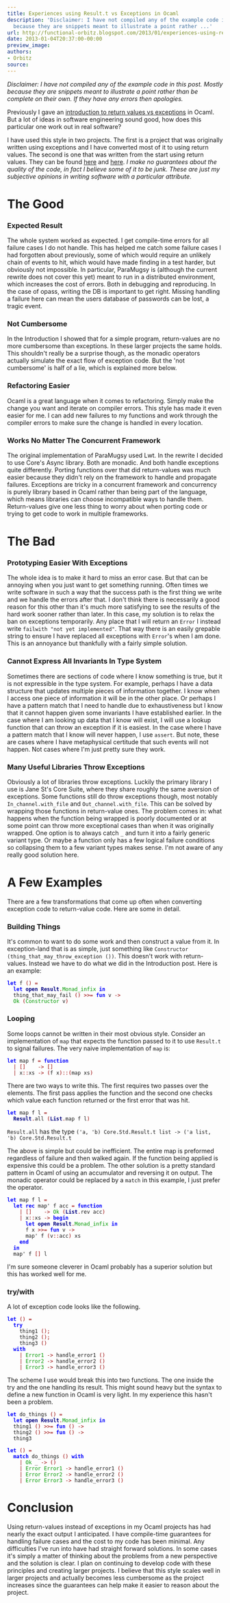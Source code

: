 ```yaml
---
title: Experiences using Result.t vs Exceptions in Ocaml
description: 'Disclaimer: I have not compiled any of the example code in this post.  Mostly
  because they are snippets meant to illustrate a point rather ...'
url: http://functional-orbitz.blogspot.com/2013/01/experiences-using-resultt-vs-exceptions.html
date: 2013-01-04T20:37:00-00:00
preview_image:
authors:
- Orbitz
source:
---
```


<p>
<i>Disclaimer: I have not compiled any of the example code in this post.  Mostly because they are snippets meant to illustrate a point rather than be complete on their own.  If they have any errors then apologies.</i>
</p>

<p>
Previously I gave an <a href="http://functional-orbitz.blogspot.se/2013/01/introduction-to-resultt-vs-exceptions.html">introduction to return values vs exceptions</a> in Ocaml.  But a lot of ideas in software engineering sound good, how does this particular one work out in real software?
</p>

<p>
I have used this style in two projects.  The first is a project that was originally written using exceptions and I have converted most of it to using return values.  The second is one that was written from the start using return values.  They can be found <a href="http://code.google.com/p/para-mugsy/">here</a> and <a href="https://github.com/orbitz/opass">here</a>.  <i>I make no guarantees about the quality of the code, in fact I believe some of it to be junk.  These are just my subjective opinions in writing software with a particular attribute</i>.
</p>

<h1>The Good</h1>
<h3>Expected Result</h3>
<p>
The whole system worked as expected.  I get compile-time errors for all failure cases I do not handle.  This has helped me catch some failure cases I had forgotten about previously, some of which would require an unlikely chain of events to hit, which would have made finding in a test harder, but obviously not impossible.  In particular, ParaMugsy is (although the current rewrite does not cover this yet) meant to run in a distributed environment, which increases the cost of errors.  Both in debugging and reproducing.  In the case of opass, writing the DB is important to get right. Missing handling a failure here can mean the users database of passwords can be lost, a tragic event.
</p>

<h3>Not Cumbersome</h3>
<p>
In the Introduction I showed that for a simple program, return-values are no more cumbersome than exceptions.  In these larger projects the same holds. This shouldn't really be a surprise though, as the monadic operators actually simulate the exact flow of exception code.  But the 'not cumbersome' is half of a lie, which is explained more below.
</p>

<h3>Refactoring Easier</h3>
<p>
Ocaml is a great language when it comes to refactoring.  Simply make the change you want and iterate on compiler errors.  This style has made it even easier for me.  I can add new failures to my functions and work through the compiler errors to make sure the change is handled in every location.
</p>

<h3>Works No Matter The Concurrent Framework</h3>
<p>
The original implementation of ParaMugsy used Lwt.  In the rewrite I decided to use Core's Async library.  Both are monadic.  And both handle exceptions quite differently.  Porting functions over that did return-values was much easier because they didn't rely on the framework to handle and propagate failures.  Exceptions are tricky in a concurrent framework and concurrency is purely library based in Ocaml rather than being part of the language, which means libraries can choose incompatible ways to handle them.  Return-values give one less thing to worry about when porting code or trying to get code to work in multiple frameworks.
</p>

<h1>The Bad</h1>
<h3>Prototyping Easier With Exceptions</h3>
<p>
The whole idea is to make it hard to miss an error case.  But that can be annoying when you just want to get something running.  Often times we write software in such a way that the success path is the first thing we write and we handle the errors after that.  I don't think there is necessarily a good reason for this other than it's much more satisfying to see the results of the hard work sooner rather than later.  In this case, my solution is to relax the ban on exceptions temporarily.  Any place that I will return an <code>Error</code> I instead write <code>failwith "not yet implemented"</code>.  That way there is an easily grepable string to ensure I have replaced all exceptions with <code>Error</code>'s when I am done.  This is an annoyance but thankfully with a fairly simple solution.
</p>

<h3>Cannot Express All Invariants In Type System</h3>
<p>
Sometimes there are sections of code where I know something is true, but it is not expressible in the type system.  For example, perhaps I have a data structure that updates multiple pieces of information together.  I know when I access one piece of information it will be in the other place.  Or perhaps I have a pattern match that I need to handle due to exhaustiveness but I know that it cannot happen given some invariants I have established earlier.  In the case where I am looking up data that I know will exist, I will use a lookup function that can throw an exception if it is easiest.  In the case where I have a pattern match that I know will never happen, I use <code>assert</code>.  But note, these are cases where I have metaphysical certitude that such events will not happen.  Not cases where I'm just pretty sure they work.
</p>

<h3>Many Useful Libraries Throw Exceptions</h3>
<p>
Obviously a lot of libraries throw exceptions.  Luckily the primary library I use is Jane St's Core Suite, where they share roughly the same aversion of exceptions.  Some functions still do throw exceptions though, most notably <code>In_channel.with_file</code> and <code>Out_channel.with_file</code>.  This can be solved by wrapping those functions in return-value ones.  The problem comes in: what happens when the function being wrapped is poorly documented or at some point can throw more exceptional cases than when it was originally wrapped.  One option is to always catch <code>_</code> and turn it into a fairly generic variant type.  Or maybe a function only has a few logical failure conditions so collapsing them to a few variant types makes sense.  I'm not aware of any really good solution here.
</p>

<h1>A Few Examples</h1>
<p>
There are a few transformations that come up often when converting exception code to return-value code.  Here are some in detail.
</p>

<h3>Building Things</h3>
<p>
It's common to want to do some work and then construct a value from it.  In exception-land that is as simple, just something like <code>Constructor (thing_that_may_throw_exception ())</code>.  This doesn't work with return-values.  Instead we have to do what we did in the Introduction post.  Here is an example:
</p>

<pre><code><b><font color="#0000FF">let</font></b> f <font color="#990000">()</font> <font color="#990000">=</font>
  <b><font color="#0000FF">let</font></b> <b><font color="#000080">open</font></b> <b><font color="#000080">Result</font></b><font color="#990000">.</font><font color="#009900">Monad_infix</font> <b><font color="#0000FF">in</font></b>
  thing_that_may_fail <font color="#990000">()</font> <font color="#990000">&gt;&gt;=</font> <b><font color="#0000FF">fun</font></b> v <font color="#990000">-&gt;</font>
  <font color="#009900">Ok</font> <font color="#990000">(</font><font color="#009900">Constructor</font> v<font color="#990000">)</font>
</code></pre>

<h3>Looping</h3>
<p>
Some loops cannot be written in their most obvious style.  Consider an implementation of <code>map</code> that expects the function passed to it to use <code>Result.t</code> to signal failures.  The very naive implementation of <code>map</code> is:
</p>

<pre><code><b><font color="#0000FF">let</font></b> map f <font color="#990000">=</font> <b><font color="#0000FF">function</font></b>
  <font color="#990000">|</font> <font color="#990000">[]</font>    <font color="#990000">-&gt;</font> <font color="#990000">[]</font>
  <font color="#990000">|</font> x<font color="#990000">::</font>xs <font color="#990000">-&gt;</font> <font color="#990000">(</font>f x<font color="#990000">)::(</font>map xs<font color="#990000">)</font>
</code></pre>

<p>
There are two ways to write this.  The first requires two passes over the elements.  The first pass applies the function and the second one checks which value each function returned or the first error that was hit.
</p>

<pre><code><b><font color="#0000FF">let</font></b> map f l <font color="#990000">=</font>
  <b><font color="#000080">Result</font></b><font color="#990000">.</font>all <font color="#990000">(</font><b><font color="#000080">List</font></b><font color="#990000">.</font>map f l<font color="#990000">)</font>
</code></pre>

<p>
<code>Result.all</code> has the type <code>('a, 'b) Core.Std.Result.t list -&gt; ('a list, 'b) Core.Std.Result.t</code>
</p>

<p>
The above is simple but could be inefficient. The entire map is preformed regardless of failure and then walked again.  If the function being applied is expensive this could be a problem.  The other solution is a pretty standard pattern in Ocaml of using an accumulator and reversing it on output.  The monadic operator could be replaced by a <code>match</code> in this example, I just prefer the operator.
</p>

<pre><code><b><font color="#0000FF">let</font></b> map f l <font color="#990000">=</font>
  <b><font color="#0000FF">let</font></b> <b><font color="#0000FF">rec</font></b> map' f acc <font color="#990000">=</font> <b><font color="#0000FF">function</font></b>
    <font color="#990000">|</font> <font color="#990000">[]</font>    <font color="#990000">-&gt;</font> <font color="#009900">Ok</font> <font color="#990000">(</font><b><font color="#000080">List</font></b><font color="#990000">.</font>rev acc<font color="#990000">)</font>
    <font color="#990000">|</font> x<font color="#990000">::</font>xs <font color="#990000">-&gt;</font> <b><font color="#0000FF">begin</font></b>
      <b><font color="#0000FF">let</font></b> <b><font color="#000080">open</font></b> <b><font color="#000080">Result</font></b><font color="#990000">.</font><font color="#009900">Monad_infix</font> <b><font color="#0000FF">in</font></b>
      f x <font color="#990000">&gt;&gt;=</font> <b><font color="#0000FF">fun</font></b> v <font color="#990000">-&gt;</font>
      map' f <font color="#990000">(</font>v<font color="#990000">::</font>acc<font color="#990000">)</font> xs
    <b><font color="#0000FF">end</font></b>
  <b><font color="#0000FF">in</font></b>
  map' f <font color="#990000">[]</font> l
</code></pre>

<p>
I'm sure someone cleverer in Ocaml probably has a superior solution but this has worked well for me.
</p>

<h3>try/with</h3>
<p>
A lot of exception code looks like the following.
</p>

<pre><code><b><font color="#0000FF">let</font></b> <font color="#990000">()</font> <font color="#990000">=</font>
  <b><font color="#0000FF">try</font></b>
    thing1 <font color="#990000">();</font>
    thing2 <font color="#990000">();</font>
    thing3 <font color="#990000">()</font>
  <b><font color="#0000FF">with</font></b>
    <font color="#990000">|</font> <font color="#009900">Error1</font> <font color="#990000">-&gt;</font> handle_error1 <font color="#990000">()</font>
    <font color="#990000">|</font> <font color="#009900">Error2</font> <font color="#990000">-&gt;</font> handle_error2 <font color="#990000">()</font>
    <font color="#990000">|</font> <font color="#009900">Error3</font> <font color="#990000">-&gt;</font> handle_error3 <font color="#990000">()</font>
</code></pre>

<p>
The scheme I use would break this into two functions.  The one inside the try and the one handling its result.  This might sound heavy but the syntax to define a new function in Ocaml is very light.  In my experience this hasn't been a problem.
</p>

<pre><code><b><font color="#0000FF">let</font></b> do_things <font color="#990000">()</font> <font color="#990000">=</font>
  <b><font color="#0000FF">let</font></b> <b><font color="#000080">open</font></b> <b><font color="#000080">Result</font></b><font color="#990000">.</font><font color="#009900">Monad_infix</font> <b><font color="#0000FF">in</font></b>
  thing1 <font color="#990000">()</font> <font color="#990000">&gt;&gt;=</font> <b><font color="#0000FF">fun</font></b> <font color="#990000">()</font> <font color="#990000">-&gt;</font>
  thing2 <font color="#990000">()</font> <font color="#990000">&gt;&gt;=</font> <b><font color="#0000FF">fun</font></b> <font color="#990000">()</font> <font color="#990000">-&gt;</font>
  thing3

<b><font color="#0000FF">let</font></b> <font color="#990000">()</font> <font color="#990000">=</font>
  <b><font color="#0000FF">match</font></b> do_things <font color="#990000">()</font> <b><font color="#0000FF">with</font></b>
    <font color="#990000">|</font> <font color="#009900">Ok</font> _ <font color="#990000">-&gt;</font> <font color="#990000">()</font>
    <font color="#990000">|</font> <font color="#009900">Error</font> <font color="#009900">Error1</font> <font color="#990000">-&gt;</font> handle_error1 <font color="#990000">()</font>
    <font color="#990000">|</font> <font color="#009900">Error</font> <font color="#009900">Error2</font> <font color="#990000">-&gt;</font> handle_error2 <font color="#990000">()</font>
    <font color="#990000">|</font> <font color="#009900">Error</font> <font color="#009900">Error3</font> <font color="#990000">-&gt;</font> handle_error3 <font color="#990000">()</font>
</code></pre>

<h1>Conclusion</h1>
<p>
Using return-values instead of exceptions in my Ocaml projects has had nearly the exact output I anticipated.  I have compile-time guarantees for handling failure cases and the cost to my code has been minimal.  Any difficulties I've run into have had straight forward solutions.  In some cases it's simply a matter of thinking about the problems from a new perspective and the solution is clear.  I plan on continuing to develop code with these principles and creating larger projects.  I believe that this style scales well in larger projects and actually becomes less cumbersome as the project increases since the guarantees can help make it easier to reason about the project.
</p>
